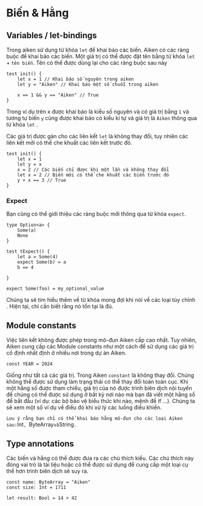 # Biến & Hằng

## Variables / let-bindings

Trong aiken sử dụng từ khóa `let` để khai báo các biến. Aiken có các ràng buộc để khai báo các biến. Một giá trị có thể được đặt tên bằng từ khóa `let` + `tên biến`. Tên có thể được dùng lại cho các ràng buộc sau này

```ak
test init() {
    let x = 1 // Khai báo số nguyên trong aiken
    let y = "Aiken" // Khai báo một số chuỗi trong aiken

    x == 1 && y == "Aiken" // True
}
```

Trong ví dụ trên x được khai báo là kiểu số nguyên và có giá trị bằng `1` và tương tự biến `y` cũng được khai báo có kiểu kí tự và giá trị là `Aiken` thông qua từ khóa `let` .

Các giá trị được gán cho các liên kết `let` là không thay đổi, tuy nhiên các liên kết mới có thể che khuất các liên kết trước đó.

```aiken
test init() {
    let x = 1
    let y = x
    x = 2 // Các biến chỉ được khi một lần và không thay đổi
    let x = 2 // Biến mới có thể che khuất các biến trước đó
    y + x == 3 // True
}
```

### Expect

Bạn cũng có thể giới thiệu các ràng buộc mới thông qua từ khóa `expect`.

```aiken
type Option<a> {
    Some(a)
    None
}

test tExpect() {
    let a = Some(4)
    expect Some(b) = a
    b == 4

}

```

```ak
expect Some(foo) = my_optional_value
```

Chúng ta sẽ tìm hiểu thêm về từ khóa mong đợi khi nói về các loại tùy chỉnh . Hiện tại, chỉ cần biết rằng nó tồn tại là đủ.

## Module constants

Việc liên kết không được phép trong mô-đun Aiken cấp cao nhất. Tuy nhiên, Aiken cung cấp các Module constants như một cách để sử dụng các giá trị cố định nhất định ở nhiều nơi trong dự án Aiken.

```ak
const YEAR = 2024
```

Giống như tất cả các giá trị. Trong Aiken `constant` là không thay đổi. Chúng không thể được sử dụng làm trạng thái có thể thay đổi toàn toàn cục. Khi một hằng số được tham chiếu, giá trị của nó được trình biên dịch nội tuyến để chúng có thể được sử dụng ở bất kỳ nơi nào mà bạn đã viết một hằng số để bắt đầu (ví dụ: các bộ bảo vệ biểu thức khi nào, mệnh đề if ...). Chúng ta sẽ xem một số ví dụ về điều đó khi xử lý các luồng điều khiển.

`Lưu ý rằng bạn chỉ có thể khai báo hằng mô-đun cho các loại Aiken sau:`Int`, `ByteArray`và`String`.
`

## Type annotations

Các biến và hằng có thể được đưa ra các chú thích kiểu. Các chú thích này đóng vai trò là tài liệu hoặc có thể được sử dụng để cung cấp một loại cụ thể hơn trình biên dịch sẽ suy ra.

```ak
const name: ByteArray = "Aiken"
const size: Int = 1711

let result: Bool = 14 > 42
```
